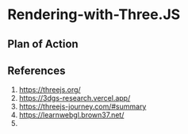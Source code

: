 # Rendering-with-Three.JS

## Plan of Action

## References
1. https://threejs.org/
2. https://3dgs-research.vercel.app/
3. https://threejs-journey.com/#summary
4. https://learnwebgl.brown37.net/
5. 
